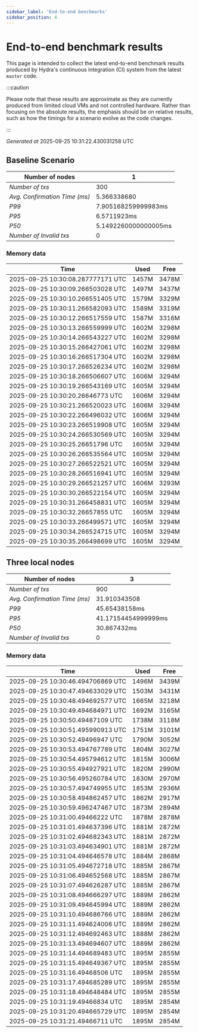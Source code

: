 ```yaml
--- 
sidebar_label: 'End-to-end benchmarks' 
sidebar_position: 4 
--- 
```


# End-to-end benchmark results 

This page is intended to collect the latest end-to-end benchmark  results produced by Hydra's continuous integration (CI) system from  the latest `master` code.

:::caution

Please note that these results are approximate  as they are currently produced from limited cloud VMs and not controlled hardware.  Rather than focusing on the absolute results,   the emphasis should be on relative results,  such as how the timings for a scenario evolve as the code changes.

:::

_Generated at_  2025-09-25 10:31:22.430031258 UTC


## Baseline Scenario



| Number of nodes |  1 | 
| -- | -- |
| _Number of txs_ | 300 |
| _Avg. Confirmation Time (ms)_ | 5.366338680 |
| _P99_ | 7.905168259999983ms |
| _P95_ | 6.5711923ms |
| _P50_ | 5.1492260000000005ms |
| _Number of Invalid txs_ | 0 |
      

### Memory data 

 | Time | Used | Free | 
|------------------------------------|------|------|
 | 2025-09-25 10:30:08.287777171 UTC | 1457M | 3478M | 
 | 2025-09-25 10:30:09.266503028 UTC | 1497M | 3437M | 
 | 2025-09-25 10:30:10.266551405 UTC | 1579M | 3329M | 
 | 2025-09-25 10:30:11.266582093 UTC | 1589M | 3319M | 
 | 2025-09-25 10:30:12.266517559 UTC | 1587M | 3316M | 
 | 2025-09-25 10:30:13.266559999 UTC | 1602M | 3298M | 
 | 2025-09-25 10:30:14.266543227 UTC | 1602M | 3298M | 
 | 2025-09-25 10:30:15.266427061 UTC | 1602M | 3298M | 
 | 2025-09-25 10:30:16.266517304 UTC | 1602M | 3298M | 
 | 2025-09-25 10:30:17.266526234 UTC | 1602M | 3298M | 
 | 2025-09-25 10:30:18.266506607 UTC | 1606M | 3294M | 
 | 2025-09-25 10:30:19.266543169 UTC | 1605M | 3294M | 
 | 2025-09-25 10:30:20.26646773 UTC | 1606M | 3294M | 
 | 2025-09-25 10:30:21.266520023 UTC | 1606M | 3294M | 
 | 2025-09-25 10:30:22.266496032 UTC | 1606M | 3294M | 
 | 2025-09-25 10:30:23.266519908 UTC | 1605M | 3294M | 
 | 2025-09-25 10:30:24.266530569 UTC | 1605M | 3294M | 
 | 2025-09-25 10:30:25.26651796 UTC | 1605M | 3294M | 
 | 2025-09-25 10:30:26.266535564 UTC | 1605M | 3294M | 
 | 2025-09-25 10:30:27.266522521 UTC | 1605M | 3294M | 
 | 2025-09-25 10:30:28.266516941 UTC | 1605M | 3294M | 
 | 2025-09-25 10:30:29.266521257 UTC | 1606M | 3293M | 
 | 2025-09-25 10:30:30.266522154 UTC | 1605M | 3294M | 
 | 2025-09-25 10:30:31.266458831 UTC | 1605M | 3294M | 
 | 2025-09-25 10:30:32.26657855 UTC | 1605M | 3294M | 
 | 2025-09-25 10:30:33.266499571 UTC | 1605M | 3294M | 
 | 2025-09-25 10:30:34.266524715 UTC | 1605M | 3294M | 
 | 2025-09-25 10:30:35.266498699 UTC | 1605M | 3294M | 


## Three local nodes



| Number of nodes |  3 | 
| -- | -- |
| _Number of txs_ | 900 |
| _Avg. Confirmation Time (ms)_ | 31.910343508 |
| _P99_ | 45.65438158ms |
| _P95_ | 41.17154454999999ms |
| _P50_ | 30.867432ms |
| _Number of Invalid txs_ | 0 |
      

### Memory data 

 | Time | Used | Free | 
|------------------------------------|------|------|
 | 2025-09-25 10:30:46.494706869 UTC | 1496M | 3439M | 
 | 2025-09-25 10:30:47.494633029 UTC | 1503M | 3431M | 
 | 2025-09-25 10:30:48.494692577 UTC | 1665M | 3218M | 
 | 2025-09-25 10:30:49.494684971 UTC | 1692M | 3165M | 
 | 2025-09-25 10:30:50.49487109 UTC | 1738M | 3118M | 
 | 2025-09-25 10:30:51.495990913 UTC | 1751M | 3101M | 
 | 2025-09-25 10:30:52.49496947 UTC | 1790M | 3052M | 
 | 2025-09-25 10:30:53.494767789 UTC | 1804M | 3027M | 
 | 2025-09-25 10:30:54.495794612 UTC | 1815M | 3006M | 
 | 2025-09-25 10:30:55.494927921 UTC | 1820M | 2990M | 
 | 2025-09-25 10:30:56.495260784 UTC | 1830M | 2970M | 
 | 2025-09-25 10:30:57.494749955 UTC | 1853M | 2936M | 
 | 2025-09-25 10:30:58.494862457 UTC | 1862M | 2917M | 
 | 2025-09-25 10:30:59.496247467 UTC | 1873M | 2894M | 
 | 2025-09-25 10:31:00.49466222 UTC | 1878M | 2878M | 
 | 2025-09-25 10:31:01.494637396 UTC | 1881M | 2872M | 
 | 2025-09-25 10:31:02.494682343 UTC | 1881M | 2872M | 
 | 2025-09-25 10:31:03.494634901 UTC | 1881M | 2872M | 
 | 2025-09-25 10:31:04.494646578 UTC | 1884M | 2868M | 
 | 2025-09-25 10:31:05.494672718 UTC | 1885M | 2867M | 
 | 2025-09-25 10:31:06.494652568 UTC | 1885M | 2867M | 
 | 2025-09-25 10:31:07.494626287 UTC | 1885M | 2867M | 
 | 2025-09-25 10:31:08.494666297 UTC | 1889M | 2862M | 
 | 2025-09-25 10:31:09.494645994 UTC | 1889M | 2862M | 
 | 2025-09-25 10:31:10.494686766 UTC | 1889M | 2862M | 
 | 2025-09-25 10:31:11.494624006 UTC | 1889M | 2862M | 
 | 2025-09-25 10:31:12.494692463 UTC | 1888M | 2862M | 
 | 2025-09-25 10:31:13.494694607 UTC | 1889M | 2862M | 
 | 2025-09-25 10:31:14.494689483 UTC | 1895M | 2855M | 
 | 2025-09-25 10:31:15.494649367 UTC | 1895M | 2855M | 
 | 2025-09-25 10:31:16.49468506 UTC | 1895M | 2855M | 
 | 2025-09-25 10:31:17.494685289 UTC | 1895M | 2855M | 
 | 2025-09-25 10:31:18.494648484 UTC | 1895M | 2855M | 
 | 2025-09-25 10:31:19.49466834 UTC | 1895M | 2854M | 
 | 2025-09-25 10:31:20.494665729 UTC | 1895M | 2854M | 
 | 2025-09-25 10:31:21.49466711 UTC | 1895M | 2854M | 

